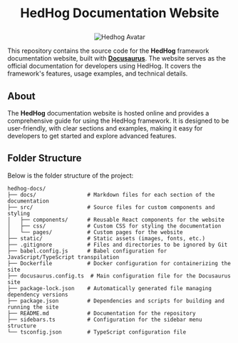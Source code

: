 # <p align="center">HedHog Documentation Website</p>

<p align="center">
  <img src="https://avatars.githubusercontent.com/u/177489127?s=200&v=4" alt="Hedhog Avatar" />
</p>

This repository contains the source code for the **HedHog** framework documentation website, built with [**Docusaurus**](https://docusaurus.io/). The website serves as the official documentation for developers using HedHog. It covers the framework's features, usage examples, and technical details.

## About

The **HedHog** documentation website is hosted online and provides a comprehensive guide for using the HedHog framework. It is designed to be user-friendly, with clear sections and examples, making it easy for developers to get started and explore advanced features.

## Folder Structure

Below is the folder structure of the project:

```plaintext
hedhog-docs/
├── docs/                # Markdown files for each section of the documentation
├── src/                 # Source files for custom components and styling
│   ├── components/      # Reusable React components for the website
│   ├── css/             # Custom CSS for styling the documentation
│   └── pages/           # Custom pages for the website
├── static/              # Static assets (images, fonts, etc.)
├── .gitignore           # Files and directories to be ignored by Git
├── babel.config.js      # Babel configuration for JavaScript/TypeScript transpilation
├── Dockerfile           # Docker configuration for containerizing the site
├── docusaurus.config.ts  # Main configuration file for the Docusaurus site
├── package-lock.json    # Automatically generated file managing dependency versions
├── package.json         # Dependencies and scripts for building and running the site
├── README.md            # Documentation for the repository
├── sidebars.ts          # Configuration for the sidebar menu structure
└── tsconfig.json        # TypeScript configuration file
```
